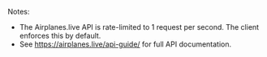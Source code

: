 

Notes:
- The Airplanes.live API is rate-limited to 1 request per second. The client enforces this by default.
- See https://airplanes.live/api-guide/ for full API documentation.
